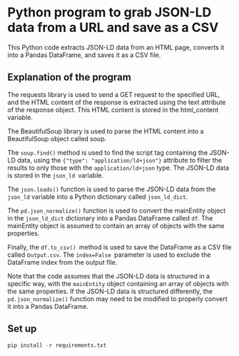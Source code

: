 # Python program to grab JSON-LD data from a URL and save as a CSV

This Python code extracts JSON-LD data from an HTML page, converts it into a Pandas DataFrame, and saves it as a CSV file.

## Explanation of the program

The requests library is used to send a GET request to the specified URL, and the HTML content of the response is extracted using the text attribute of the response object. This HTML content is stored in the html_content variable.

The BeautifulSoup library is used to parse the HTML content into a BeautifulSoup object called soup.

The `soup.find()` method is used to find the script tag containing the JSON-LD data, using the `{"type": "application/ld+json"}` attribute to filter the results to only those with the `application/ld+json` type. The JSON-LD data is stored in the `json_ld `variable.

The `json.loads()` function is used to parse the JSON-LD data from the `json_ld` variable into a Python dictionary called `json_ld_dict`.

The `pd.json_normalize()` function is used to convert the mainEntity object in the `json_ld_dict` dictionary into a Pandas DataFrame called `df`. The mainEntity object is assumed to contain an array of objects with the same properties.

Finally, the `df.to_csv() `method is used to save the DataFrame as a CSV file called o`utput.csv`. The `index=False `parameter is used to exclude the DataFrame index from the output file.

Note that the code assumes that the JSON-LD data is structured in a specific way, with the `mainEntity` object containing an array of objects with the same properties. If the JSON-LD data is structured differently, the `pd.json_normalize()` function may need to be modified to properly convert it into a Pandas DataFrame.

## Set up

```python
pip install -r requirements.txt
```
